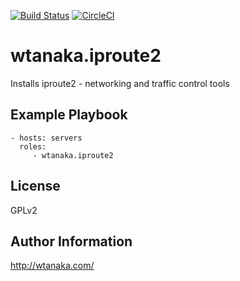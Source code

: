 [![Build Status](https://travis-ci.org/wtanaka/ansible-role-iproute2.svg?branch=master)](https://travis-ci.org/wtanaka/ansible-role-iproute2)
[![CircleCI](https://circleci.com/gh/wtanaka/ansible-role-iproute2.svg?style=svg)](https://circleci.com/gh/wtanaka/ansible-role-iproute2)

wtanaka.iproute2
================

Installs iproute2 - networking and traffic control tools


Example Playbook
----------------

    - hosts: servers
      roles:
         - wtanaka.iproute2

License
-------

GPLv2

Author Information
------------------

http://wtanaka.com/
